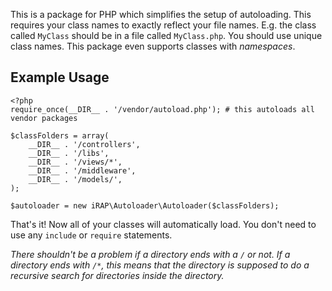 This is a package for PHP which simplifies the setup of autoloading. This requires your class names to exactly reflect your file names. E.g. the class called `MyClass` should be in a file called `MyClass.php`. You should use unique class names. This package even supports classes with *namespaces*.

## Example Usage

```
<?php
require_once(__DIR__ . '/vendor/autoload.php'); # this autoloads all vendor packages

$classFolders = array(
    __DIR__ . '/controllers',
    __DIR__ . '/libs',
    __DIR__ . '/views/*',
    __DIR__ . '/middleware',
    __DIR__ . '/models/',
);

$autoloader = new iRAP\Autoloader\Autoloader($classFolders);
```

That's it! Now all of your classes will automatically load. You don't need to use any `include` or `require` statements.

*There shouldn't be a problem if a directory ends with a `/` or not. If a directory ends with `/*`, this means that the directory is supposed to do a recursive search for directories inside the directory.*